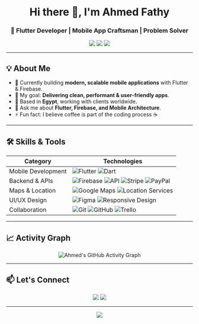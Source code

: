 <h1 align="center">Hi there 👋, I'm Ahmed Fathy</h1>
<h3 align="center"
>🚀 Flutter Developer | Mobile App Craftsman | Problem Solver</h3>

<p align="center">
  <img src="https://img.shields.io/badge/Flutter-Expert-blue?logo=flutter&logoColor=white" />
  <img src="https://img.shields.io/badge/Dart-Pro-blue?logo=dart&logoColor=white" />
  <img src="https://img.shields.io/badge/Firebase-Cloud-orange?logo=firebase&logoColor=white" />
</p>

---

## 💡 About Me
- 🔭 Currently building **modern, scalable mobile applications** with Flutter & Firebase.
- 🎯 My goal: **Delivering clean, performant & user-friendly apps**.
- 📍 Based in **Egypt**, working with clients worldwide.
- 💬 Ask me about **Flutter, Firebase, and Mobile Architecture**.
- ⚡ Fun fact: I believe coffee is part of the coding process ☕

---

## 🛠 Skills & Tools
| **Category**        | **Technologies** |
|---------------------|------------------|
| Mobile Development  | ![Flutter](https://img.shields.io/badge/Flutter-02569B?logo=flutter&logoColor=white) ![Dart](https://img.shields.io/badge/Dart-0175C2?logo=dart&logoColor=white) |
| Backend & APIs      | ![Firebase](https://img.shields.io/badge/Firebase-FFCA28?logo=firebase&logoColor=black) ![API](https://img.shields.io/badge/API-02569B?logo=swagger&logoColor=white) ![Stripe](https://img.shields.io/badge/Stripe-626CD9?logo=stripe&logoColor=white) ![PayPal](https://img.shields.io/badge/PayPal-00457C?logo=paypal&logoColor=white) |
| Maps & Location     | ![Google Maps](https://img.shields.io/badge/Google%20Maps-4285F4?logo=google-maps&logoColor=white) ![Location Services](https://img.shields.io/badge/GeoLocation-4CAF50?logo=mapbox&logoColor=white) |
| UI/UX Design        | ![Figma](https://img.shields.io/badge/Figma-F24E1E?logo=figma&logoColor=white) ![Responsive Design](https://img.shields.io/badge/Responsive-000000?logo=responsive&logoColor=white) |
| Collaboration       | ![Git](https://img.shields.io/badge/Git-F05032?logo=git&logoColor=white) ![GitHub](https://img.shields.io/badge/GitHub-181717?logo=github&logoColor=white) ![Trello](https://img.shields.io/badge/Trello-0052CC?logo=trello&logoColor=white) |

---


## 📈 Activity Graph
<p align="center">
  <img src="https://github-readme-activity-graph.vercel.app/graph?username=AMFathyDev&theme=react-dark" alt="Ahmed's GitHub Activity Graph" />
</p>

---

## 📫 Let's Connect
<p align="center">
  <a href="https://www.linkedin.com/in/ahmedfathy"><img src="https://img.shields.io/badge/LinkedIn-Connect-blue?logo=linkedin&logoColor=white" /></a>
  <a href="mailto:ahmed@example.com"><img src="https://img.shields.io/badge/Email-Contact-red?logo=gmail&logoColor=white" /></a>
</p>

---

<p align="center">
  <img src="https://komarev.com/ghpvc/?username=AMFathyDev&label=Profile%20Views&color=0e75b6&style=flat" />
</p>
